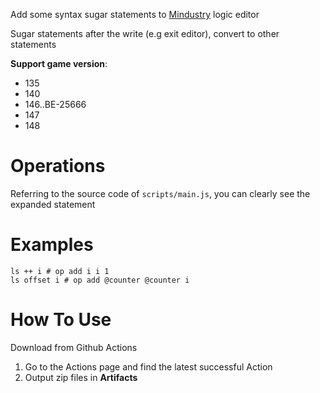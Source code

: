 Add some syntax sugar statements to [Mindustry] logic editor

Sugar statements after the write (e.g exit editor), convert to other statements

**Support game version**:

- 135
- 140
- 146..BE-25666
- 147
- 148

[Mindustry]: https://github.com/Anuken/Mindustry

# Operations
Referring to the source code of `scripts/main.js`,
you can clearly see the expanded statement

# Examples
```gas
ls ++ i # op add i i 1
ls offset i # op add @counter @counter i
```

# How To Use
Download from Github Actions

1. Go to the Actions page and find the latest successful Action
2. Output zip files in **Artifacts**
